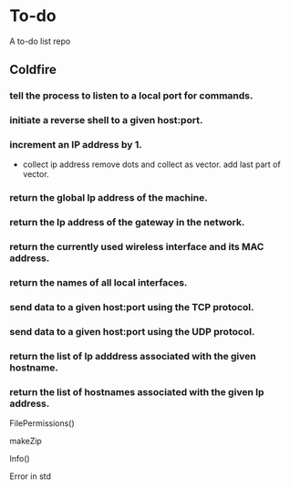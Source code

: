 # To-do
A to-do list repo

## Coldfire

### tell the process to listen to a local port for commands.

### initiate a reverse shell to a given host:port.

### increment an IP address by 1.

  - collect ip address remove dots and collect as vector. add last part of vector.

### return the global Ip address of the machine.

### return the Ip address of the gateway in the network.

### return the currently used wireless interface and its MAC address.

### return the names of all local interfaces.

### send data to a given host:port using the TCP protocol.

### send data to a given host:port using the UDP protocol.

### return the list of Ip adddress associated with the given hostname.

### return the list of hostnames associated with the given Ip address.

FilePermissions()

makeZip

Info()

Error in std
